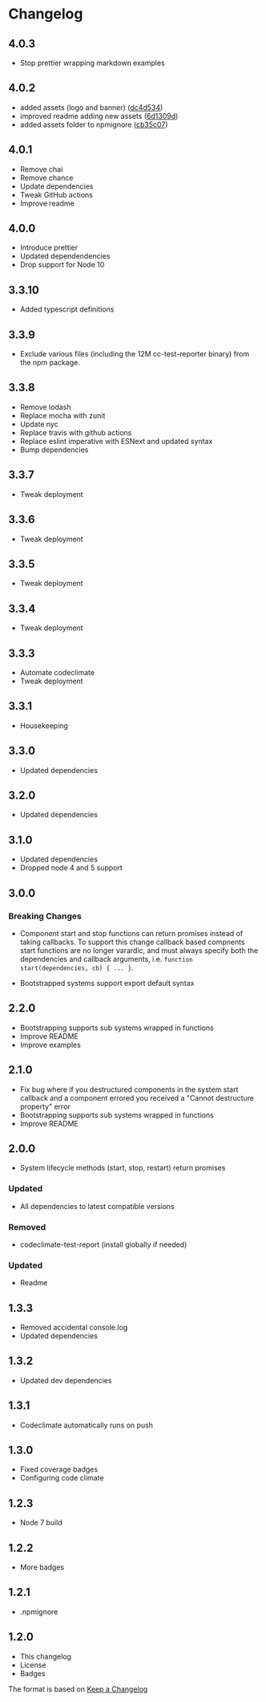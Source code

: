 # Changelog

## 4.0.3

- Stop prettier wrapping markdown examples

## 4.0.2

- added assets (logo and banner) ([dc4d534](https://github.com/guidesmiths/systemic/commit/dc4d534edefbec92bff085ea16e5cdd99a8e8956))
- improved readme adding new assets ([6d1309d](https://github.com/guidesmiths/systemic/commit/6d1309de4e02c01a5bfdf35fe15879e4080ad1ab))
- added assets folder to npmignore ([cb35c07](https://github.com/guidesmiths/systemic/commit/cb35c0756780fdae82766732653f51c9729ee44b))

## 4.0.1

- Remove chai
- Remove chance
- Update dependencies
- Tweak GitHub actions
- Improve readme

## 4.0.0

- Introduce prettier
- Updated dependendencies
- Drop support for Node 10

## 3.3.10

- Added typescript definitions

## 3.3.9

- Exclude various files (including the 12M cc-test-reporter binary) from the npm package.

## 3.3.8

- Remove lodash
- Replace mocha with zunit
- Update nyc
- Replace travis with github actions
- Replace eslint imperative with ESNext and updated syntax
- Bump dependencies

## 3.3.7

- Tweak deployment

## 3.3.6

- Tweak deployment

## 3.3.5

- Tweak deployment

## 3.3.4

- Tweak deployment

## 3.3.3

- Automate codeclimate
- Tweak deployment

## 3.3.1

- Housekeeping

## 3.3.0

- Updated dependencies

## 3.2.0

- Updated dependencies

## 3.1.0

- Updated dependencies
- Dropped node 4 and 5 support

## 3.0.0

### Breaking Changes

- Component start and stop functions can return promises instead of taking callbacks.
  To support this change callback based compnents start functions are no longer varardic, and must always specify both the dependencies and callback arguments, i.e. `function start(dependencies, cb) { ... }`.

- Bootstrapped systems support export default syntax

## 2.2.0

- Bootstrapping supports sub systems wrapped in functions
- Improve README
- Improve examples

## 2.1.0

- Fix bug where if you destructured components in the system start callback and a component errored you received a "Cannot destructure property" error
- Bootstrapping supports sub systems wrapped in functions
- Improve README

## 2.0.0

- System lifecycle methods (start, stop, restart) return promises

### Updated

- All dependencies to latest compatible versions

### Removed

- codeclimate-test-report (install globally if needed)

### Updated

- Readme

## 1.3.3

- Removed accidental console.log
- Updated dependencies

## 1.3.2

- Updated dev dependencies

## 1.3.1

- Codeclimate automatically runs on push

## 1.3.0

- Fixed coverage badges
- Configuring code climate

## 1.2.3

- Node 7 build

## 1.2.2

- More badges

## 1.2.1

- .npmignore

## 1.2.0

- This changelog
- License
- Badges

The format is based on [Keep a Changelog](http://keepachangelog.com/)
